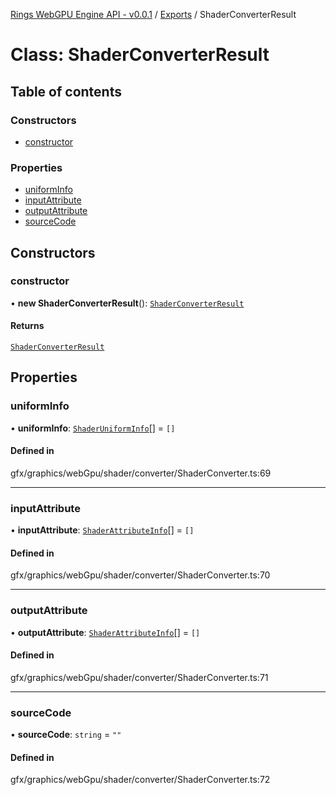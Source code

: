 [Rings WebGPU Engine API - v0.0.1](../README.md) / [Exports](../modules.md) / ShaderConverterResult

# Class: ShaderConverterResult

## Table of contents

### Constructors

- [constructor](ShaderConverterResult.md#constructor)

### Properties

- [uniformInfo](ShaderConverterResult.md#uniforminfo)
- [inputAttribute](ShaderConverterResult.md#inputattribute)
- [outputAttribute](ShaderConverterResult.md#outputattribute)
- [sourceCode](ShaderConverterResult.md#sourcecode)

## Constructors

### constructor

• **new ShaderConverterResult**(): [`ShaderConverterResult`](ShaderConverterResult.md)

#### Returns

[`ShaderConverterResult`](ShaderConverterResult.md)

## Properties

### uniformInfo

• **uniformInfo**: [`ShaderUniformInfo`](ShaderUniformInfo.md)[] = `[]`

#### Defined in

gfx/graphics/webGpu/shader/converter/ShaderConverter.ts:69

___

### inputAttribute

• **inputAttribute**: [`ShaderAttributeInfo`](ShaderAttributeInfo.md)[] = `[]`

#### Defined in

gfx/graphics/webGpu/shader/converter/ShaderConverter.ts:70

___

### outputAttribute

• **outputAttribute**: [`ShaderAttributeInfo`](ShaderAttributeInfo.md)[] = `[]`

#### Defined in

gfx/graphics/webGpu/shader/converter/ShaderConverter.ts:71

___

### sourceCode

• **sourceCode**: `string` = `""`

#### Defined in

gfx/graphics/webGpu/shader/converter/ShaderConverter.ts:72
